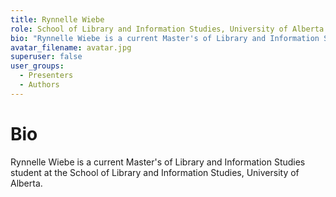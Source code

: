 ```yaml
---
title: Rynnelle Wiebe
role: School of Library and Information Studies, University of Alberta
bio: "Rynnelle Wiebe is a current Master's of Library and Information Studies student at the School of Library and Information Studies, University of Alberta."
avatar_filename: avatar.jpg
superuser: false
user_groups:
  - Presenters
  - Authors
---
```


# Bio
Rynnelle Wiebe is a current Master's of Library and Information Studies student at the School of Library and Information Studies, University of Alberta.
